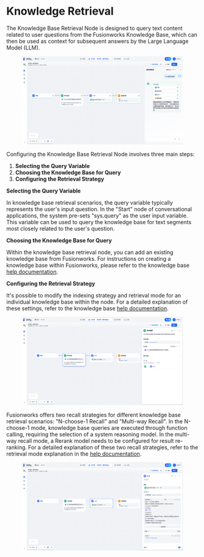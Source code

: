 # Knowledge Retrieval

The Knowledge Base Retrieval Node is designed to query text content related to user questions from the Fusionworks Knowledge Base, which can then be used as context for subsequent answers by the Large Language Model (LLM).

<figure><img src="/en/.gitbook/assets/guides/workflow/node/knowledge/image (193).png" alt=""><figcaption></figcaption></figure>

Configuring the Knowledge Base Retrieval Node involves three main steps:

1. **Selecting the Query Variable**
2. **Choosing the Knowledge Base for Query**
3. **Configuring the Retrieval Strategy**

**Selecting the Query Variable**

In knowledge base retrieval scenarios, the query variable typically represents the user's input question. In the "Start" node of conversational applications, the system pre-sets "sys.query" as the user input variable. This variable can be used to query the knowledge base for text segments most closely related to the user's question.

**Choosing the Knowledge Base for Query**

Within the knowledge base retrieval node, you can add an existing knowledge base from Fusionworks. For instructions on creating a knowledge base within Fusionworks, please refer to the knowledge base [help documentation](https://docs.fusionworks.ai/features/datasets).

**Configuring the Retrieval Strategy**

It's possible to modify the indexing strategy and retrieval mode for an individual knowledge base within the node. For a detailed explanation of these settings, refer to the knowledge base [help documentation](https://docs.fusionworks.ai/features/retrieval-augment/hybrid-search).

<figure><img src="/en/.gitbook/assets/guides/workflow/node/knowledge/image (2) (1) (1) (1) (1) (1) (1) (1).png" alt=""><figcaption></figcaption></figure>

Fusionworks offers two recall strategies for different knowledge base retrieval scenarios: "N-choose-1 Recall" and "Multi-way Recall". In the N-choose-1 mode, knowledge base queries are executed through function calling, requiring the selection of a system reasoning model. In the multi-way recall mode, a Rerank model needs to be configured for result re-ranking. For a detailed explanation of these two recall strategies, refer to the retrieval mode explanation in the [help documentation](https://docs.fusionworks.ai/features/retrieval-augment/retrieval).

<figure><img src="/en/.gitbook/assets/guides/workflow/node/knowledge/image (3) (1) (1) (1) (1) (1) (1) (1).png" alt=""><figcaption></figcaption></figure>

